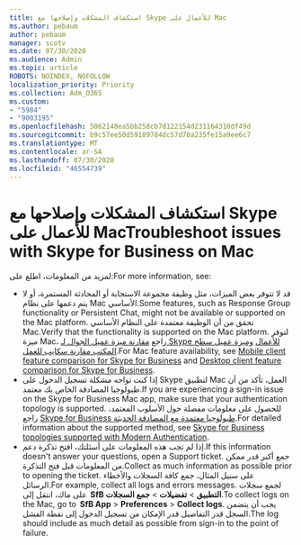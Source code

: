 ```yaml
---
title: استكشاف المشكلات وإصلاحها مع Skype للأعمال على Mac
ms.author: pebaum
author: pebaum
manager: scotv
ms.date: 07/30/2020
ms.audience: Admin
ms.topic: article
ROBOTS: NOINDEX, NOFOLLOW
localization_priority: Priority
ms.collection: Adm_O365
ms.custom:
- "5984"
- "9003195"
ms.openlocfilehash: 5062148ea5bb258cb7d122154d231164310df49d
ms.sourcegitcommit: b9c57ee50d59189784dc57d70a235fe15a9ee6c7
ms.translationtype: MT
ms.contentlocale: ar-SA
ms.lasthandoff: 07/30/2020
ms.locfileid: "46554739"
---
```

# <a name="troubleshoot-issues-with-skype-for-business-on-mac"></a><span data-ttu-id="572fe-102">استكشاف المشكلات وإصلاحها مع Skype للأعمال على Mac</span><span class="sxs-lookup"><span data-stu-id="572fe-102">Troubleshoot issues with Skype for Business on Mac</span></span>

<span data-ttu-id="572fe-103">لمزيد من المعلومات، اطلع على:</span><span class="sxs-lookup"><span data-stu-id="572fe-103">For more information, see:</span></span> 

- <span data-ttu-id="572fe-104">قد لا تتوفر بعض الميزات، مثل وظيفة مجموعة الاستجابة أو المحادثة المستمرة، أو لا يتم دعمها على نظام Mac الأساسي.</span><span class="sxs-lookup"><span data-stu-id="572fe-104">Some features, such as Response Group functionality or Persistent Chat, might not be available or supported on the Mac platform.</span></span> <span data-ttu-id="572fe-105">تحقق من أن الوظيفة معتمدة على النظام الأساسي Mac.</span><span class="sxs-lookup"><span data-stu-id="572fe-105">Verify that the functionality is supported on the Mac platform.</span></span> <span data-ttu-id="572fe-106">لتوفر ميزة Mac، راجع [مقارنة ميزة عميل الجوال لـ Skype للأعمال](https://technet.microsoft.com/library/Dn951412.aspx) [وميزة عميل سطح المكتب مقارنة سكايب للعمل](https://docs.microsoft.com/skypeforbusiness/plan-your-deployment/clients-and-devices/desktop-feature-comparison).</span><span class="sxs-lookup"><span data-stu-id="572fe-106">For Mac feature availability, see [Mobile client feature comparison for Skype for Business](https://technet.microsoft.com/library/Dn951412.aspx) and [Desktop client feature comparison for Skype for Business](https://docs.microsoft.com/skypeforbusiness/plan-your-deployment/clients-and-devices/desktop-feature-comparison).</span></span>
- <span data-ttu-id="572fe-107">إذا كنت تواجه مشكلة تسجيل الدخول على Skype لتطبيق Mac العمل، تأكد من أن طبولوجيا المصادقة الخاص بك معتمد.</span><span class="sxs-lookup"><span data-stu-id="572fe-107">If you are experiencing a sign-in issue on the Skype for Business Mac app, make sure that your authentication topology is supported.</span></span> <span data-ttu-id="572fe-108">للحصول على معلومات مفصلة حول الأسلوب المعتمد، راجع [Skype for Business طبولوجيا معتمدة مع المصادقة الحديثة](https://docs.microsoft.com/skypeforbusiness/plan-your-deployment/modern-authentication/topologies-supported).</span><span class="sxs-lookup"><span data-stu-id="572fe-108">For detailed information about the supported method, see [Skype for Business topologies supported with Modern Authentication](https://docs.microsoft.com/skypeforbusiness/plan-your-deployment/modern-authentication/topologies-supported).</span></span>  
- <span data-ttu-id="572fe-109">إذا لم تجب هذه المعلومات على أسئلتك، افتح تذكرة دعم.</span><span class="sxs-lookup"><span data-stu-id="572fe-109">If this information doesn't answer your questions, open a Support ticket.</span></span> <span data-ttu-id="572fe-110">جمع أكبر قدر ممكن من المعلومات قبل فتح التذكرة.</span><span class="sxs-lookup"><span data-stu-id="572fe-110">Collect as much information as possible prior to opening the ticket.</span></span> <span data-ttu-id="572fe-111">على سبيل المثال، جمع كافة السجلات والأخطاء الرسائل.</span><span class="sxs-lookup"><span data-stu-id="572fe-111">For example, collect all logs and errors messages.</span></span> <span data-ttu-id="572fe-112">لجمع سجلات على ماك، انتقل إلى  **SfB التطبيق**  >  **تفضيلات**  >  **جمع السجلات**.</span><span class="sxs-lookup"><span data-stu-id="572fe-112">To collect logs on the Mac, go to  **SfB App** > **Preferences** > **Collect logs**.</span></span>  <span data-ttu-id="572fe-113">يجب أن يتضمن السجل قدر التفاصيل قدر الإمكان من تسجيل الدخول إلى نقطة الفشل.</span><span class="sxs-lookup"><span data-stu-id="572fe-113">The log should include as much detail as possible from sign-in to the point of failure.</span></span>